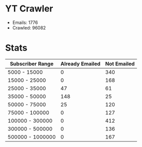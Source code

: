 # YT Crawler
- Emails: 1776
- Crawled: 96082

# Stats
| Subscriber Range  | Already Emailed | Not Emailed |
|-------|-------|-------|
| 5000 - 15000 | 0 | 340 |
| 15000 - 25000 | 0 | 168 |
| 25000 - 35000 | 47 | 61 |
| 35000 - 50000 | 148 | 25 |
| 50000 - 75000 | 25 | 120 |
| 75000 - 100000 | 0 | 127 |
| 100000 - 300000 | 0 | 412 |
| 300000 - 500000 | 0 | 136 |
| 500000 - 1000000 | 0 | 167 |
